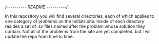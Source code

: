 /*---------- README ----------*/

In this repository you will find several directories, each of which applies to one category of problems on the hdlbits site. Inside of each directory resides a set of .sv files named after the problem whose solution they contain. Not all of the problems from the site are yet completed, but I will update the repo from time to time.
